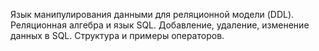 Язык манипулирования данными для реляционной модели (DDL). Реляционная алгебра и язык SQL. Добавление, удаление, изменение данных в SQL. Структура и примеры операторов.